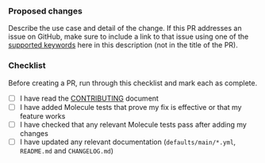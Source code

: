 ### Proposed changes
Describe the use case and detail of the change. If this PR addresses an issue on GitHub, make sure to include a link to that issue using one of the [supported keywords](https://docs.github.com/en/github/managing-your-work-on-github/linking-a-pull-request-to-an-issue) here in this description (not in the title of the PR).

### Checklist
Before creating a PR, run through this checklist and mark each as complete.

-   [ ] I have read the [CONTRIBUTING](https://github.com/nginxinc/ansible-role-nginx-controller-install/blob/main/CONTRIBUTING.md) document
-   [ ] I have added Molecule tests that prove my fix is effective or that my feature works
-   [ ] I have checked that any relevant Molecule tests pass after adding my changes
-   [ ] I have updated any relevant documentation (`defaults/main/*.yml`, `README.md` and `CHANGELOG.md`)
